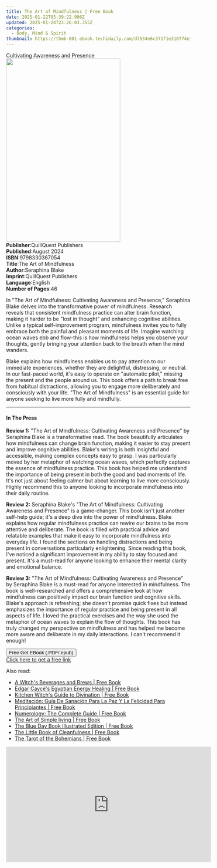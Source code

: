 ```yaml
---
title: The Art of Mindfulness | Free Book
date: 2025-01-22T05:39:22.996Z
updated: 2025-01-24T23:26:03.355Z
categories:
  - Body, Mind & Spirit
thumbnail: https://thmb-001-ebook.techidaily.com/d7534e6c371f1e310774e1600191da33e253f35052715d71a08fb98f3c8323af.jpg
---
```

<main id="book-container">
  <div class="flex flex-col">
    <div class="book-brief flex-1 py-6 px-4 sm:p-6 md:py-10 md:px-8">
      <!-- brief-->
      <div class="book-brief-main">Cultivating Awareness and Presence</div>
    </div>
    <div
      class="book-meta-info flex-1 grid gap-4 col-start-1 col-end-3 row-start-1 sm:mb-6 sm:grid-cols-4 lg:gap-6 lg:col-start-2 lg:row-end-6 lg:row-span-6 lg:mb-0"
    >
      <div
        class="book-meta-info-left place-content-center mt-4 p-4 text-sm leading-6 col-start-2 col-span-2 dark:text-slate-400"
      >
        <img
          class="w-full h-500 object-cover rounded-lg sm:h-255 sm:col-span-2 lg:col-span-full"
          src="https://img-001-ebook.techidaily.com/1025581400253a48a5cb19804d3d6dde7f72d7427e71315e250ab286b3d9f2a0.jpg"
          alt=""
          width="312"
          height="500"
        />
      </div>
      <div
        class="book-meta-info-right mt-2 col-start-1 row-start-2 col-span-3 self-center"
      >
        <!-- meta data  -->
        <div class="flex flex-col px-4 md:px-8">
          <div class="flex-1">
            <strong>Publisher</strong>:<span class="px-2"
              >QuillQuest Publishers</span
            >
          </div>
          <div class="flex-1">
            <strong>Published</strong>:<span class="px-2">August 2024</span>
          </div>
          <div class="flex-1">
            <strong>ISBN</strong>:<span class="px-2">9798330367054</span>
          </div>
          <div class="flex-1">
            <strong>Title</strong>:<span class="px-2"
              >The Art of Mindfulness</span
            >
          </div>
          <div class="flex-1">
            <strong>Author</strong>:<span class="px-2">Seraphina Blake</span>
          </div>
          <div class="flex-1">
            <strong>Imprint</strong>:<span class="px-2"
              >QuillQuest Publishers</span
            >
          </div>
          <div class="flex-1">
            <strong>Language</strong>:<span class="px-2">English</span>
          </div>
          <div class="flex-1">
            <strong>Number of Pages</strong>:<span class="px-2">46</span>
          </div>
        </div>
      </div>
    </div>
    <div class="book-description flex-1 py-6 px-4 sm:p-6 md:py-10 md:px-8">
      <div class="book-description-main">
        <div accordion-content="" id="description">
          <p>
            In "The Art of Mindfulness: Cultivating Awareness and Presence,"
            Seraphina Blake delves into the transformative power of mindfulness.
            Research reveals that consistent mindfulness practice can alter
            brain function, making it harder to be "lost in thought" and
            enhancing cognitive abilities. Unlike a typical self-improvement
            program, mindfulness invites you to fully embrace both the painful
            and pleasant moments of life. Imagine watching ocean waves ebb and
            flow-this is how mindfulness helps you observe your thoughts, gently
            bringing your attention back to the breath when the mind wanders.
          </p>
          <p>
            Blake explains how mindfulness enables us to pay attention to our
            immediate experiences, whether they are delightful, distressing, or
            neutral. In our fast-paced world, it's easy to operate on "automatic
            pilot," missing the present and the people around us. This book
            offers a path to break free from habitual distractions, allowing you
            to engage more deliberately and consciously with your life. "The Art
            of Mindfulness" is an essential guide for anyone seeking to live
            more fully and mindfully.
          </p>
        </div>
        <div class="accordion-fader"></div>
      </div>
    </div>
    <div class="book-excerpts flex-1 py-6 px-4 sm:p-6 md:py-10 md:px-8">
      <!-- excerpts-->
      <div class="book-excerpts-main">
        <hr />
        <h4 class="placeholder placeholder-heading">
          <span>In The Press</span>
        </h4>
        <p></p>
        <p>
          <strong>Review 1:</strong> "The Art of Mindfulness: Cultivating
          Awareness and Presence" by Seraphina Blake is a transformative read.
          The book beautifully articulates how mindfulness can change brain
          function, making it easier to stay present and improve cognitive
          abilities. Blake's writing is both insightful and accessible, making
          complex concepts easy to grasp. I was particularly moved by her
          metaphor of watching ocean waves, which perfectly captures the essence
          of mindfulness practice. This book has helped me understand the
          importance of being present in both the good and bad moments of life.
          It's not just about feeling calmer but about learning to live more
          consciously. Highly recommend this to anyone looking to incorporate
          mindfulness into their daily routine.
        </p>
        <p>
          <strong>Review 2:</strong> Seraphina Blake's "The Art of Mindfulness:
          Cultivating Awareness and Presence" is a game-changer. This book isn't
          just another self-help guide; it's a deep dive into the power of
          mindfulness. Blake explains how regular mindfulness practice can
          rewire our brains to be more attentive and deliberate. The book is
          filled with practical advice and relatable examples that make it easy
          to incorporate mindfulness into everyday life. I found the sections on
          handling distractions and being present in conversations particularly
          enlightening. Since reading this book, I've noticed a significant
          improvement in my ability to stay focused and present. It's a
          must-read for anyone looking to enhance their mental clarity and
          emotional balance.
        </p>
        <p>
          <strong>Review 3:</strong> "The Art of Mindfulness: Cultivating
          Awareness and Presence" by Seraphina Blake is a must-read for anyone
          interested in mindfulness. The book is well-researched and offers a
          comprehensive look at how mindfulness can positively impact our brain
          function and cognitive skills. Blake's approach is refreshing; she
          doesn't promise quick fixes but instead emphasizes the importance of
          regular practice and being present in all aspects of life. I loved the
          practical exercises and the way she used the metaphor of ocean waves
          to explain the flow of thoughts. This book has truly changed my
          perspective on mindfulness and has helped me become more aware and
          deliberate in my daily interactions. I can't recommend it enough!
        </p>
        <p></p>
      </div>
    </div>
    <div
      class="book-about-author flex-1 py-6 px-4 sm:p-6 md:py-10 md:px-8"
    ></div>
    <div class="book-free-get flex-1 py-6 px-4 sm:p-6 md:py-10 md:px-8">
      <button
        id="btn-free-get"
        class="bg-blue-500 hover:bg-blue-700 text-white font-bold py-2 px-4 rounded"
      >
        Free Get EBook (.PDF/.epub)
      </button>
      <div id="countdown-display" class="px-2 text-lg mt-2"></div>
      <a
        id="free-link"
        class="hidden bg-blue-500 hover:bg-blue-700 text-white font-bold py-2 px-4 rounded"
        href="https://www.ebooks.com/en-us/book/211445543/the-art-of-mindfulness/seraphina-blake/"
        target="_blank"
        >Click here to get a free link</a
      >
    </div>
    <script>
      let countdownTime = 0;
      let countdownInterval = null;
      document
        .getElementById('btn-free-get')
        .addEventListener('click', startCountdown);
      function startCountdown() {
        countdownTime = new Date().getTime() + 60000 * 3;
        countdownInterval = setInterval(updateCountdown, 1000);
        document.getElementById('btn-free-get').disabled = true;
        document
          .getElementById('btn-free-get')
          .classList.add('bg-gray-500', 'cursor-not-allowed');
      }
      function updateCountdown() {
        let currentTime = new Date().getTime();
        let timeLeft = countdownTime - currentTime;
        let secondsLeft = Math.floor(timeLeft / 1000);
        document.getElementById('countdown-display').innerHTML =
          `Remaining time: ${secondsLeft} seconds.`;
        if (secondsLeft <= 0) {
          clearInterval(countdownInterval);
          document.getElementById('btn-free-get').classList.add('hidden');
          document.getElementById('free-link').classList.remove('hidden');
          document.getElementById('countdown-display').innerHTML = '';
        }
      }
    </script>
  </div>
</main>

<ins class="adsbygoogle"
      style="display:block"
      data-ad-client="ca-pub-7571918770474297"
      data-ad-slot="8358498916"
      data-ad-format="auto"
      data-full-width-responsive="true"></ins>
    

<span class="atpl-alsoreadstyle">Also read:</span>
<div><ul>
<li><a href="https://novels-ebooks.techidaily.com/209715904-9781632658067-a-witchs-beverages-and-brews/"><u>A Witch's Beverages and Brews | Free Book</u></a></li>
<li><a href="https://novels-ebooks.techidaily.com/209717014-9780876049471-edgar-cayces-egyptian-energy-healing/"><u>Edgar Cayce's Egyptian Energy Healing | Free Book</u></a></li>
<li><a href="https://novels-ebooks.techidaily.com/209704925-9781632658203-kitchen-witchs-guide-to-divination/"><u>Kitchen Witch's Guide to Divination | Free Book</u></a></li>
<li><a href="https://novels-ebooks.techidaily.com/209718989-9781547590469-meditacion-guia-de-sanacion-para-la-paz-y-la-felicidad-para-principiantes/"><u>Meditación: Guía De Sanación Para La Paz Y La Felicidad Para Principiantes | Free Book</u></a></li>
<li><a href="https://novels-ebooks.techidaily.com/209715906-9781601635853-numerology-the-complete-guide/"><u>Numerology: The Complete Guide | Free Book</u></a></li>
<li><a href="https://novels-ebooks.techidaily.com/209703387-9780753733974-the-art-of-simple-living/"><u>The Art of Simple living | Free Book</u></a></li>
<li><a href="https://novels-ebooks.techidaily.com/209703718-9781524854454-the-blue-day-book-illustrated-edition/"><u>The Blue Day Book Illustrated Edition | Free Book</u></a></li>
<li><a href="https://novels-ebooks.techidaily.com/209717624-9781473573499-the-little-book-of-cleanfulness/"><u>The Little Book of Cleanfulness | Free Book</u></a></li>
<li><a href="https://novels-ebooks.techidaily.com/209704100-9780486840871-the-tarot-of-the-bohemians/"><u>The Tarot of the Bohemians | Free Book</u></a></li>
</ul></div>

<!-- affiliate ads begin -->
<iframe width="560" height="315" src="https://www.youtube.com/embed/umvX4ZdWbxk?si=tPXL0-Kzf9SQaY8z" title="YouTube video player" frameborder="0" allow="accelerometer; autoplay; clipboard-write; encrypted-media; gyroscope; picture-in-picture; web-share" referrerpolicy="strict-origin-when-cross-origin" allowfullscreen></iframe>
<!-- affiliate ads end -->

